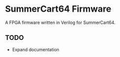 # SummerCart64 Firmware

A FPGA firmware written in Verilog for SummerCart64.

## TODO

- Expand documentation
